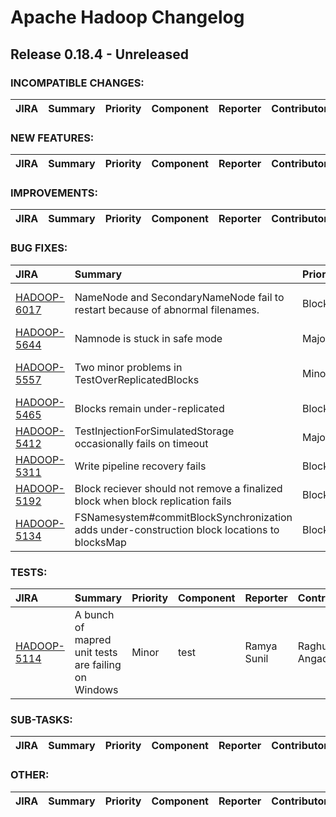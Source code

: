 # Apache Hadoop Changelog

## Release 0.18.4 - Unreleased

### INCOMPATIBLE CHANGES:

| JIRA | Summary | Priority | Component | Reporter | Contributor |
|:---- |:---- | :--- |:---- |:---- |:---- |


### NEW FEATURES:

| JIRA | Summary | Priority | Component | Reporter | Contributor |
|:---- |:---- | :--- |:---- |:---- |:---- |


### IMPROVEMENTS:

| JIRA | Summary | Priority | Component | Reporter | Contributor |
|:---- |:---- | :--- |:---- |:---- |:---- |


### BUG FIXES:

| JIRA | Summary | Priority | Component | Reporter | Contributor |
|:---- |:---- | :--- |:---- |:---- |:---- |
| [HADOOP-6017](https://issues.apache.org/jira/browse/HADOOP-6017) | NameNode and SecondaryNameNode fail to restart because of abnormal filenames. |  Blocker | . | Raghu Angadi | Tsz Wo Nicholas Sze |
| [HADOOP-5644](https://issues.apache.org/jira/browse/HADOOP-5644) | Namnode is stuck in safe mode |  Major | . | Suresh Srinivas | Suresh Srinivas |
| [HADOOP-5557](https://issues.apache.org/jira/browse/HADOOP-5557) | Two minor problems in TestOverReplicatedBlocks |  Minor | test | Tsz Wo Nicholas Sze | Tsz Wo Nicholas Sze |
| [HADOOP-5465](https://issues.apache.org/jira/browse/HADOOP-5465) | Blocks remain under-replicated |  Blocker | . | Hairong Kuang | Hairong Kuang |
| [HADOOP-5412](https://issues.apache.org/jira/browse/HADOOP-5412) | TestInjectionForSimulatedStorage occasionally fails on timeout |  Major | . | Hairong Kuang | Hairong Kuang |
| [HADOOP-5311](https://issues.apache.org/jira/browse/HADOOP-5311) | Write pipeline recovery fails |  Blocker | . | Hairong Kuang | dhruba borthakur |
| [HADOOP-5192](https://issues.apache.org/jira/browse/HADOOP-5192) | Block reciever should not remove a finalized block when block replication fails |  Blocker | . | Hairong Kuang | Hairong Kuang |
| [HADOOP-5134](https://issues.apache.org/jira/browse/HADOOP-5134) | FSNamesystem#commitBlockSynchronization adds under-construction block locations to blocksMap |  Blocker | . | Hairong Kuang | dhruba borthakur |


### TESTS:

| JIRA | Summary | Priority | Component | Reporter | Contributor |
|:---- |:---- | :--- |:---- |:---- |:---- |
| [HADOOP-5114](https://issues.apache.org/jira/browse/HADOOP-5114) | A bunch of mapred unit tests are failing on Windows |  Minor | test | Ramya Sunil | Raghu Angadi |


### SUB-TASKS:

| JIRA | Summary | Priority | Component | Reporter | Contributor |
|:---- |:---- | :--- |:---- |:---- |:---- |


### OTHER:

| JIRA | Summary | Priority | Component | Reporter | Contributor |
|:---- |:---- | :--- |:---- |:---- |:---- |


